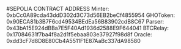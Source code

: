 #SEPOLIA CONTRACT ADDRESS
Minter: 0xbCc0A89cda43ddD302d3C73d56EB2beCf4855954
GHOToken: 0x90ECA81b3B7F6cd49534BEdEa56B83902cdB8C67
Parser: 0x43bA15E924dBBa7E5F40Ad1936d2588E9F644041
BTCRelay: 0x17084631f7ba4f8a2d1f5ebaa803e37927f98d8f
Oracle: 0xdd3cF7d8D8E80Cb4A5511F1E87AaBc337dA98580
